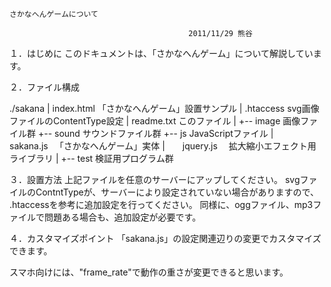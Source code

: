 	さかなへんゲームについて

											2011/11/29 熊谷

１．はじめに
このドキュメントは、「さかなへんゲーム」について解説しています。


２．ファイル構成

./sakana
| index.html		「さかなへんゲーム」設置サンプル
| .htaccess			svg画像ファイルのContentType設定
| readme.txt		このファイル
|
+-- image			画像ファイル群
+-- sound			サウンドファイル群
+-- js				JavaScriptファイル
|　　sakana.js		　「さかなへんゲーム」実体
|　　jquery.js		　拡大縮小エフェクト用ライブラリ
|
+-- test			検証用プログラム群


３．設置方法
上記ファイルを任意のサーバーにアップしてください。
svgファイルのContntTypeが、サーバーにより設定されていない場合がありますので、
.htaccessを参考に追加設定を行ってください。
同様に、oggファイル、mp3ファイルで問題ある場合も、追加設定が必要です。


４．カスタマイズポイント
「sakana.js」の設定関連辺りの変更でカスタマイズできます。

スマホ向けには、"frame_rate"で動作の重さが変更できると思います。
